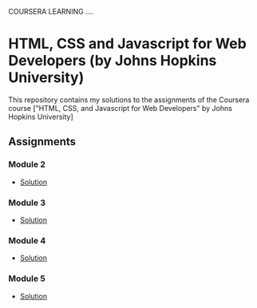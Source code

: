 COURSERA LEARNING ....

# HTML, CSS and Javascript for Web Developers (by Johns Hopkins University)

This repository contains my solutions to the assignments of the Coursera course
["HTML, CSS, and Javascript for Web Developers" by Johns Hopkins University]

## Assignments

### Module 2
* [Solution](https://puneethkshetty.github.io/Coursera/module2/index.html)

### Module 3
* [Solution](https://puneethkshetty.github.io/Coursera/module3/index.html)

### Module 4
* [Solution](https://puneethkshetty.github.io/Coursera/module4/index.html)

### Module 5
* [Solution](https://puneethkshetty.github.io/Coursera/module5/index.html)

